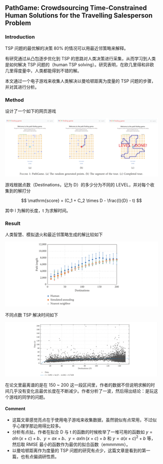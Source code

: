 ## PathGame: Crowdsourcing Time-Constrained Human Solutions for the Travelling Salesperson Problem

### Introduction

TSP 问题的最优解的决策 80% 的情况可以用最近邻策略来解释。

有研究通过从凸包逐步优化到 TSP 的思路对人类决策进行采集，从而学习到人类是如何解决 TSP 问题的（human TSP solving）。研究表明，在欧几里得和非欧几里得度量中，人类都能得到不错的解。

本文通过一个电子游戏来收集人类解决以曼哈顿距离为度量的 TSP 问题的步骤，并对其进行分析。

### Method

设计了一个如下的网页游戏

![1.png](./1.PNG)

游戏根据点数（Destinations，记为 D）的多少分为不同的 LEVEL，并对每个收集到的解打分 

$$
\mathrm{score} = (C_1 + C_2 \times D - \frac{l}{D} - t)
$$

其中 l 为解的长度，t 为求解时间。

### Result

人类智慧、模拟退火和最近邻策略生成的解比较如下

![2.png](./2.PNG)

不同点数 TSP 解决时间如下

![3.png](./3.PNG)


在论文里最离谱的是在 150 ~ 200 这一段区间里，作者的数据不但说明求解的时间几乎没有变化且最优长度在不断减少。作者分析了一波，然后得出结论：是玩这个游戏的同学的问题。

#### Comment

* 这篇文章感觉亮点在于使用电子游戏来收集数据，虽然貌似有点常用，不过似乎心理学那边用得比较多。
* 分析有点扯。作者在拟合 D 与 t 的函数的时候枚举了一堆可用的函数如 $y = a \ln (x + c) + b$、$y = ax + b$、$y = ax\ln(x + c) + b$ 和 $y = a (x + c)^2 + b$ 等，然后取 RMSE 最小的函数作为最优的拟合函数（emmmmm）。
* 以曼哈顿距离作为度量的 TSP 问题的研究有点少，这篇文章是看到的第一篇，也有点偏调研性质。